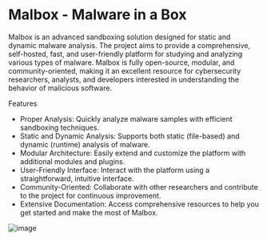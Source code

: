 # Malbox - Malware in a Box
Malbox is an advanced sandboxing solution designed for static and dynamic malware analysis. 
The project aims to provide a comprehensive, self-hosted, fast, and user-friendly platform for studying and analyzing various types of malware. 
Malbox is fully open-source, modular, and community-oriented, making it an excellent resource for cybersecurity researchers, analysts, and developers interested in understanding the behavior of malicious software.

Features
- Proper Analysis: Quickly analyze malware samples with efficient sandboxing techniques.
- Static and Dynamic Analysis: Supports both static (file-based) and dynamic (runtime) analysis of malware.
- Modular Architecture: Easily extend and customize the platform with additional modules and plugins.
- User-Friendly Interface: Interact with the platform using a straightforward, intuitive interface.
- Community-Oriented: Collaborate with other researchers and contribute to the project for continuous improvement.
- Extensive Documentation: Access comprehensive resources to help you get started and make the most of Malbox.

![image](https://github.com/shard77/malbox/assets/106669955/0dfc864a-c5c2-498e-9b7e-3df972ccf603)

